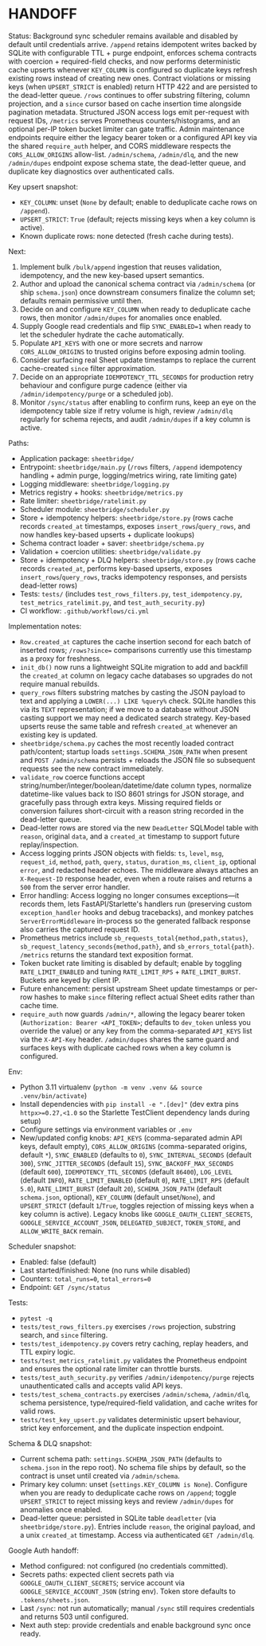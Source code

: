 # HANDOFF
Status: Background sync scheduler remains available and disabled by default until credentials arrive. `/append` retains idempotent writes backed by SQLite with configurable TTL + purge endpoint, enforces schema contracts with coercion + required-field checks, and now performs deterministic cache upserts whenever `KEY_COLUMN` is configured so duplicate keys refresh existing rows instead of creating new ones. Contract violations or missing keys (when `UPSERT_STRICT` is enabled) return HTTP 422 and are persisted to the dead-letter queue. `/rows` continues to offer substring filtering, column projection, and a `since` cursor based on cache insertion time alongside pagination metadata. Structured JSON access logs emit per-request with request IDs, `/metrics` serves Prometheus counters/histograms, and an optional per-IP token bucket limiter can gate traffic. Admin maintenance endpoints require either the legacy bearer token or a configured API key via the shared `require_auth` helper, and CORS middleware respects the `CORS_ALLOW_ORIGINS` allow-list. `/admin/schema`, `/admin/dlq`, and the new `/admin/dupes` endpoint expose schema state, the dead-letter queue, and duplicate key diagnostics over authenticated calls.

Key upsert snapshot:
- `KEY_COLUMN`: unset (`None` by default; enable to deduplicate cache rows on `/append`).
- `UPSERT_STRICT`: `True` (default; rejects missing keys when a key column is active).
- Known duplicate rows: none detected (fresh cache during tests).

Next:
1. Implement bulk `/bulk/append` ingestion that reuses validation, idempotency, and the new key-based upsert semantics.
2. Author and upload the canonical schema contract via `/admin/schema` (or ship `schema.json`) once downstream consumers finalize the column set; defaults remain permissive until then.
3. Decide on and configure `KEY_COLUMN` when ready to deduplicate cache rows, then monitor `/admin/dupes` for anomalies once enabled.
4. Supply Google read credentials and flip `SYNC_ENABLED=1` when ready to let the scheduler hydrate the cache automatically.
5. Populate `API_KEYS` with one or more secrets and narrow `CORS_ALLOW_ORIGINS` to trusted origins before exposing admin tooling.
6. Consider surfacing real Sheet update timestamps to replace the current cache-created `since` filter approximation.
7. Decide on an appropriate `IDEMPOTENCY_TTL_SECONDS` for production retry behaviour and configure purge cadence (either via `/admin/idempotency/purge` or a scheduled job).
8. Monitor `/sync/status` after enabling to confirm runs, keep an eye on the idempotency table size if retry volume is high, review `/admin/dlq` regularly for schema rejects, and audit `/admin/dupes` if a key column is active.

Paths:
- Application package: `sheetbridge/`
- Entrypoint: `sheetbridge/main.py` (`/rows` filters, `/append` idempotency handling + admin purge, logging/metrics wiring, rate limiting gate)
- Logging middleware: `sheetbridge/logging.py`
- Metrics registry + hooks: `sheetbridge/metrics.py`
- Rate limiter: `sheetbridge/ratelimit.py`
- Scheduler module: `sheetbridge/scheduler.py`
- Store + idempotency helpers: `sheetbridge/store.py` (rows cache records `created_at` timestamps, exposes `insert_rows`/`query_rows`, and now handles key-based upserts + duplicate lookups)
- Schema contract loader + saver: `sheetbridge/schema.py`
- Validation + coercion utilities: `sheetbridge/validate.py`
- Store + idempotency + DLQ helpers: `sheetbridge/store.py` (rows cache records `created_at`, performs key-based upserts, exposes `insert_rows`/`query_rows`, tracks idempotency responses, and persists dead-letter rows)
- Tests: `tests/` (includes `test_rows_filters.py`, `test_idempotency.py`, `test_metrics_ratelimit.py`, and `test_auth_security.py`)
- CI workflow: `.github/workflows/ci.yml`

Implementation notes:
- `Row.created_at` captures the cache insertion second for each batch of inserted rows; `/rows?since=` comparisons currently use this timestamp as a proxy for freshness.
- `init_db()` now runs a lightweight SQLite migration to add and backfill the `created_at` column on legacy cache databases so upgrades do not require manual rebuilds.
- `query_rows` filters substring matches by casting the JSON payload to text and applying a `LOWER(...) LIKE %query%` check. SQLite handles this via its `TEXT` representation; if we move to a database without JSON casting support we may need a dedicated search strategy. Key-based upserts reuse the same table and refresh `created_at` whenever an existing key is updated.
- `sheetbridge/schema.py` caches the most recently loaded contract path/content; startup loads `settings.SCHEMA_JSON_PATH` when present and `POST /admin/schema` persists + reloads the JSON file so subsequent requests see the new contract immediately.
- `validate_row` coerce functions accept string/number/integer/boolean/datetime/date column types, normalize datetime-like values back to ISO 8601 strings for JSON storage, and gracefully pass through extra keys. Missing required fields or conversion failures short-circuit with a reason string recorded in the dead-letter queue.
- Dead-letter rows are stored via the new `DeadLetter` SQLModel table with `reason`, original `data`, and a `created_at` timestamp to support future replay/inspection.
- Access logging prints JSON objects with fields: `ts`, `level`, `msg`, `request_id`, `method`, `path`, `query`, `status`, `duration_ms`, `client_ip`, optional `error`, and redacted header echoes. The middleware always attaches an `X-Request-ID` response header, even when a route raises and returns a `500` from the server error handler.
- Error handling: Access logging no longer consumes exceptions—it records them, lets FastAPI/Starlette's handlers run (preserving custom `exception_handler` hooks and debug tracebacks), and monkey patches `ServerErrorMiddleware` in-process so the generated fallback response also carries the captured request ID.
- Prometheus metrics include `sb_requests_total{method,path,status}`, `sb_request_latency_seconds{method,path}`, and `sb_errors_total{path}`. `/metrics` returns the standard text exposition format.
- Token bucket rate limiting is disabled by default; enable by toggling `RATE_LIMIT_ENABLED` and tuning `RATE_LIMIT_RPS` + `RATE_LIMIT_BURST`. Buckets are keyed by client IP.
- Future enhancement: persist upstream Sheet update timestamps or per-row hashes to make `since` filtering reflect actual Sheet edits rather than cache time.
- `require_auth` now guards `/admin/*`, allowing the legacy bearer token (`Authorization: Bearer <API_TOKEN>`; defaults to `dev_token` unless you override the value) or any key from the comma-separated `API_KEYS` list via the `X-API-Key` header. `/admin/dupes` shares the same guard and surfaces keys with duplicate cached rows when a key column is configured.

Env:
- Python 3.11 virtualenv (`python -m venv .venv && source .venv/bin/activate`)
- Install dependencies with `pip install -e ".[dev]"` (dev extra pins `httpx>=0.27,<1.0` so the Starlette TestClient dependency lands during setup)
- Configure settings via environment variables or `.env`
- New/updated config knobs: `API_KEYS` (comma-separated admin API keys, default empty), `CORS_ALLOW_ORIGINS` (comma-separated origins, default `*`), `SYNC_ENABLED` (defaults to `0`), `SYNC_INTERVAL_SECONDS` (default `300`), `SYNC_JITTER_SECONDS` (default `15`), `SYNC_BACKOFF_MAX_SECONDS` (default `600`), `IDEMPOTENCY_TTL_SECONDS` (default `86400`), `LOG_LEVEL` (default `INFO`), `RATE_LIMIT_ENABLED` (default `0`), `RATE_LIMIT_RPS` (default `5.0`), `RATE_LIMIT_BURST` (default `20`), `SCHEMA_JSON_PATH` (default `schema.json`, optional), `KEY_COLUMN` (default unset/`None`), and `UPSERT_STRICT` (default `1`/`True`, toggles rejection of missing keys when a key column is active). Legacy knobs like `GOOGLE_OAUTH_CLIENT_SECRETS`, `GOOGLE_SERVICE_ACCOUNT_JSON`, `DELEGATED_SUBJECT`, `TOKEN_STORE`, and `ALLOW_WRITE_BACK` remain.

Scheduler snapshot:
- Enabled: false (default)
- Last started/finished: None (no runs while disabled)
- Counters: `total_runs=0`, `total_errors=0`
- Endpoint: `GET /sync/status`

Tests:
- `pytest -q`
- `tests/test_rows_filters.py` exercises `/rows` projection, substring search, and `since` filtering.
- `tests/test_idempotency.py` covers retry caching, replay headers, and TTL expiry logic.
- `tests/test_metrics_ratelimit.py` validates the Prometheus endpoint and ensures the optional rate limiter can throttle bursts.
- `tests/test_auth_security.py` verifies `/admin/idempotency/purge` rejects unauthenticated calls and accepts valid API keys.
- `tests/test_schema_contracts.py` exercises `/admin/schema`, `/admin/dlq`, schema persistence, type/required-field validation, and cache writes for valid rows.
- `tests/test_key_upsert.py` validates deterministic upsert behaviour, strict key enforcement, and the duplicate inspection endpoint.

Schema & DLQ snapshot:
- Current schema path: `settings.SCHEMA_JSON_PATH` (defaults to `schema.json` in the repo root). No schema file ships by default, so the contract is unset until created via `/admin/schema`.
- Primary key column: unset (`settings.KEY_COLUMN is None`). Configure when you are ready to deduplicate cache rows on `/append`; toggle `UPSERT_STRICT` to reject missing keys and review `/admin/dupes` for anomalies once enabled.
- Dead-letter queue: persisted in SQLite table `deadletter` (via `sheetbridge/store.py`). Entries include `reason`, the original payload, and a unix `created_at` timestamp. Access via authenticated `GET /admin/dlq`.

Google Auth handoff:
- Method configured: not configured (no credentials committed).
- Secrets paths: expected client secrets path via `GOOGLE_OAUTH_CLIENT_SECRETS`; service account via `GOOGLE_SERVICE_ACCOUNT_JSON` (string env). Token store defaults to `.tokens/sheets.json`.
- Last `/sync`: not run automatically; manual `/sync` still requires credentials and returns 503 until configured.
- Next auth step: provide credentials and enable background sync once ready.

